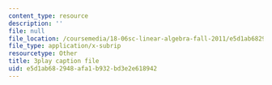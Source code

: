 ```yaml
---
content_type: resource
description: ''
file: null
file_location: /coursemedia/18-06sc-linear-algebra-fall-2011/e5d1ab682948afa1b932bd3e2e618942_TX_vooSnhm8.srt
file_type: application/x-subrip
resourcetype: Other
title: 3play caption file
uid: e5d1ab68-2948-afa1-b932-bd3e2e618942
---
```

